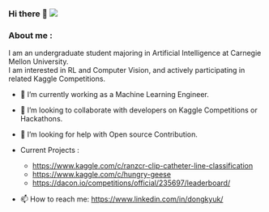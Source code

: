 ### Hi there 👋 ![](https://visitor-badge.glitch.me/badge?page_id=dongkyuk.dongkyuk)


### About me :
I am an undergraduate student majoring in Artificial Intelligence at Carnegie Mellon University.<br/>
I am interested in RL and Computer Vision, and actively participating in related Kaggle Competitions.

- 🔭 I’m currently working as a Machine Learning Engineer.
- 👯 I’m looking to collaborate with developers on Kaggle Competitions or Hackathons.
- 🤔 I’m looking for help with Open source Contribution.

- Current Projects :
  - https://www.kaggle.com/c/ranzcr-clip-catheter-line-classification
  - https://www.kaggle.com/c/hungry-geese
  - https://dacon.io/competitions/official/235697/leaderboard/
  
- 📫 How to reach me: https://www.linkedin.com/in/dongkyuk/

<!--
**dongkyuk/dongkyuk** is a ✨ _special_ ✨ repository because its `README.md` (this file) appears on your GitHub profile.


-->
